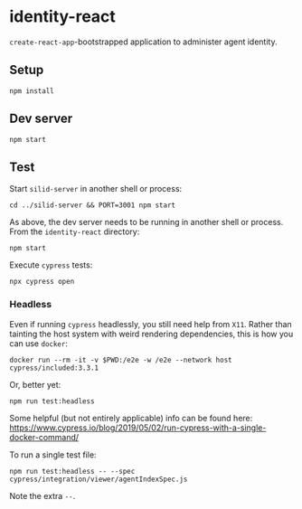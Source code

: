 identity-react
==============

`create-react-app`-bootstrapped application to administer agent identity.


## Setup

```
npm install
```

## Dev server

```
npm start
```

## Test

Start `silid-server` in another shell or process:

```
cd ../silid-server && PORT=3001 npm start
```

As above, the dev server needs to be running in another shell or process. From the `identity-react` directory:

```
npm start
```

Execute `cypress` tests:

```
npx cypress open
```

### Headless

Even if running `cypress` headlessly, you still need help from `X11`. Rather than tainting the host system with weird rendering dependencies, this is how you can use `docker`:

```
docker run --rm -it -v $PWD:/e2e -w /e2e --network host cypress/included:3.3.1
```

Or, better yet:

```
npm run test:headless
```

Some helpful (but not entirely applicable) info can be found here: https://www.cypress.io/blog/2019/05/02/run-cypress-with-a-single-docker-command/


To run a single test file:

```
npm run test:headless -- --spec cypress/integration/viewer/agentIndexSpec.js
```

Note the extra `--`.


